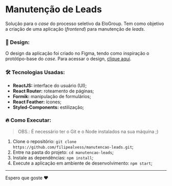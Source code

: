 # Manutenção de Leads
Solução para o _case_ do processo seletivo da EloGroup. Tem como objetivo a criação de uma aplicação (_frontend_) para manutenção de _leads_.

### :art: Design:
O design da aplicação foi criado no Figma, tendo como inspiração o protótipo-base do _case_. Para acessar o design, [clique aqui](https://figma.com/file/tYJMUZKgb4z02Qc2u96mBJ/Manutenção-de-Leads).

### :hammer_and_wrench: Tecnologias Usadas:
- **ReactJS:** interface do usuário (UI);
- **React Router:** roteamento de páginas;
- **Formik:** manipulação de formulários;
- **React Feather:** ícones;
- **Styled-Components:** estilização;

### :fire: Como Executar:
> OBS.: É necessário ter o Git e o Node instalados na sua máquina ;)
1. Clone o repositório: `git clone https://github.com/filipealvess/manutencao-leads.git`;
2. Entre na pasta do projeto: `cd manutencao-leads`;
3. Instale as dependências: `npm install`;
4. Execute a aplicação em ambiente de desenvolvimento: `npm start`;

---

Espero que goste :heart:
